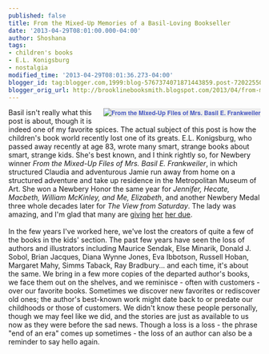 ```yaml
---
published: false
title: From the Mixed-Up Memories of a Basil-Loving Bookseller
date: '2013-04-29T08:01:00.000-04:00'
author: Shoshana
tags:
- children's books
- E.L. Konigsburg
- nostalgia
modified_time: '2013-04-29T08:01:36.273-04:00'
blogger_id: tag:blogger.com,1999:blog-5767374071871443859.post-7202255089156029505
blogger_orig_url: http://brooklinebooksmith.blogspot.com/2013/04/from-mixed-up-memories-of-basil-loving.html
---
```


<a href="http://www.brooklinebooksmith-shop.com/book/v/9780689711817" style="background-color: #eeeeee; clear: right; color: #4b5cc3; float: right; font-family: 'Helvetica neue', Helvetica, Arial, Verdana, sans-serif; font-size: 12px; font-weight: bold; line-height: 18px; margin-bottom: 1em; margin-left: 1em; text-align: center; text-decoration: none;"><img src="http://images.booksense.com/images/books/817/711/FC9780689711817.JPG" style="border: 0px;" title="From the Mixed-Up Files of Mrs. Basil E. Frankweiler" /></a>Basil isn't really what this post is about, though it is indeed one of my favorite spices. The actual subject of this post is how the children's book world recently lost one of its greats. E.L. Konigsburg, who passed away recently at age 83, wrote many smart, strange books about smart, strange kids. She's best known, and I think rightly so, for Newbery winner&nbsp;<i>From the Mixed-Up Files of Mrs. Basil E. Frankweiler</i>, in which structured Claudia and adventurous Jamie run away from home on a structured adventure and take up residence in the Metropolitan Museum of Art. She won a Newbery Honor the same year for <i>Jennifer, Hecate, Macbeth, William McKinley, and Me, Elizabeth</i>, and another Newbery Medal three whole decades later for <i>The View from Saturday</i>. The lady was amazing, and I'm glad that many are <a href="http://www.slj.com/2013/04/books-media/authors-illustrators/e-l-konigsburg-remembered-celebrated-for-inspiring-kids-to-be-themselves/">giving</a> <a href="http://www.huffingtonpost.com/2013/04/21/el-konigsburg-dead-dies-_n_3129444.html">her</a> <a href="http://www.nytimes.com/2013/04/23/books/e-l-konigsburg-author-is-dead-at-83.html">her </a><a href="http://www.bostonglobe.com/metro/obituaries/2013/04/21/award-winning-children-author-konigsburg-dies/JpstzHoICGd1hvSgZrG2FP/story.html">due</a>.<br /><br />In the few years I've worked here, we've lost the creators of quite a few of the books in the kids' section. The past few years have seen the loss of authors and illustrators including Maurice Sendak, Else Minarik, Donald J. Sobol, Brian Jacques, Diana Wynne Jones, Eva Ibbotson, Russell Hoban, Margaret Mahy, Simms Taback, Ray Bradbury... and each time, it's about the same. We bring in a few more copies of the departed author's books, we face them out on the shelves, and we reminisce - often with customers - over our favorite books. Sometimes we discover new favorites or rediscover old ones; the author's best-known work might date back to or predate our childhoods or those of customers. We didn't know these people personally, though we may feel like we did, and the stories are just as available to us now as they were before the sad news. Though a loss is a loss - the phrase "end of an era" comes up sometimes - the loss of an author can also be a reminder to say hello again.<br /><br /><br />